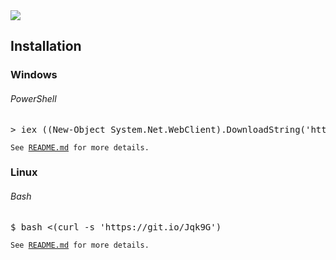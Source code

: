 <img src="https://raw.githubusercontent.com/cy6x/dotfiles/29785e47bc1c68a51ffe0b24ae76f3bf2920958d/f.svg">

<h2>Installation</h2>

<h3>Windows</h3>
<h6>PowerShell</h6>
<pre lang="powershell">> iex ((New-Object System.Net.WebClient).DownloadString('https://git.io/Jqk6z'))</pre>
<code>See <a href="https://github.com/cy6x/dotfiles/blob/main/Windows/README.md">README.md</a> for more details.</code>

<h3>Linux</h3>
<h6>Bash</h6>
<pre lang="bash">$ bash <(curl -s 'https://git.io/Jqk9G')</pre>
<code>See <a href="https://github.com/cy6x/dotfiles/blob/main/Linux/README.md">README.md</a> for more details.</code>
